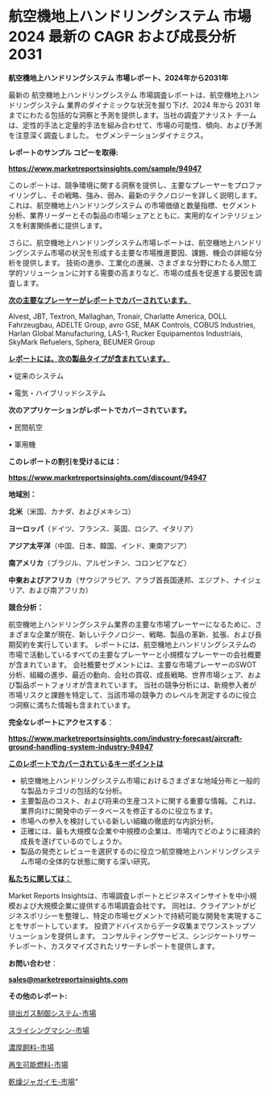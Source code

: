 # 航空機地上ハンドリングシステム 市場 2024 最新の CAGR および成長分析 2031

<strong>航空機地上ハンドリングシステム 市場レポート、2024年から2031年</strong>

最新の 航空機地上ハンドリングシステム 市場調査レポートは、航空機地上ハンドリングシステム 業界のダイナミックな状況を掘り下げ、2024 年から 2031 年までにわたる包括的な洞察と予測を提供します。当社の調査アナリスト チームは、定性的手法と定量的手法を組み合わせて、市場の可能性、傾向、および予測を注意深く調査しました。 セグメンテーションダイナミクス。



<strong>レポートのサンプル コピーを取得:</strong> <a href=https://www.marketreportsinsights.com/sample/94947>

<strong><u>https://www.marketreportsinsights.com/sample/94947</u></strong></a>

このレポートは、競争環境に関する洞察を提供し、主要なプレーヤーをプロファイリングし、その戦略、強み、弱み、最新のテクノロジーを詳しく説明します。 これは、航空機地上ハンドリングシステム の市場価値と数量指標、セグメント分析、業界リーダーとその製品の市場シェアとともに、実用的なインテリジェンスを利害関係者に提供します。

さらに、航空機地上ハンドリングシステム市場レポートは、航空機地上ハンドリングシステム市場の状況を形成する主要な市場推進要因、課題、機会の詳細な分析を提供します。 技術の進歩、工業化の進展、さまざまな分野にわたる人間工学的ソリューションに対する需要の高まりなど、市場の成長を促進する要因を調査します。



<strong><u>次の主要なプレーヤーがレポートでカバーされています。</u></strong>

Alvest, JBT, Textron, Mallaghan, Tronair, Charlatte America, DOLL Fahrzeugbau, ADELTE Group, avro GSE, MAK Controls, COBUS Industries, Harlan Global Manufacturing, LAS-1, Rucker Equipamentos Industriais, SkyMark Refuelers, Sphera, BEUMER Group



<strong><u><b>レポートには、次の製品タイプが含まれています。</b></u></strong>

• 従来のシステム

• 電気・ハイブリッドシステム



<strong><b>次のアプリケーションがレポートでカバーされています。</b></strong>

• 民間航空

• 軍用機



<strong><b>このレポートの割引を受けるには：</b></strong><a href=https://www.marketreportsinsights.com/discount/94947>

<strong><u>https://www.marketreportsinsights.com/discount/94947</u></strong></a>



<strong>地域別：</strong>



<strong>北米</strong>（米国、カナダ、およびメキシコ）



<strong>ヨーロッパ</strong>（ドイツ、フランス、英国、ロシア、イタリア）



<strong>アジア太平洋</strong>（中国、日本、韓国、インド、東南アジア）



<strong>南アメリカ</strong>（ブラジル、アルゼンチン、コロンビアなど）



<strong>中東およびアフリカ</strong>（サウジアラビア、アラブ首長国連邦、エジプト、ナイジェリア、および南アフリカ）



<strong>競合分析：</strong>

航空機地上ハンドリングシステム業界の主要な市場プレーヤーになるために、さまざまな企業が現在、新しいテクノロジー、戦略、製品の革新、拡張、および長期契約を実行しています。 レポートには、航空機地上ハンドリングシステムの市場で活動しているすべての主要なプレーヤーと小規模なプレーヤーの会社概要が含まれています。 会社概要セグメントには、主要な市場プレーヤーのSWOT分析、組織の進歩、最近の動向、会社の買収、成長戦略、世界市場シェア、および製品ポートフォリオが含まれています。 当社の競争分析には、新規参入者が市場リスクと課題を特定して、当該市場の競争力 のレベルを測定するのに役立つ洞察に満ちた情報も含まれています。



<strong>完全なレポートにアクセスする</strong>：

<a href=https://www.marketreportsinsights.com/industry-forecast/aircraft-ground-handling-system-industry-94947>

<strong><u>https://www.marketreportsinsights.com/industry-forecast/aircraft-ground-handling-system-industry-94947</u></strong></a>



<strong><u><b>このレポートでカバーされているキーポイントは</b></u></strong>
<ul>
  <li>航空機地上ハンドリングシステム市場におけるさまざまな地域分布と一般的な製品カテゴリの包括的な分析。</li>
  <li>主要製品のコスト、および将来の生産コストに関する重要な情報。これは、業界向けに開発中のデータベースを修正するのに役立ちます。</li>
  <li>市場への参入を検討している新しい組織の徹底的な内訳分析。</li>
  <li>正確には、最も大規模な企業や中規模の企業は、市場内でどのように経済的成長を遂げているのでしょうか。</li>
  <li>製品の発売とレビューを選択するのに役立つ航空機地上ハンドリングシステム市場の全体的な状態に関する深い研究。</li>
</ul>


<strong><u><b>私たちに関しては：</b></u></strong>

Market Reports Insightsは、市場調査レポートとビジネスインサイトを中小規模および大規模企業に提供する市場調査会社です。 同社は、クライアントがビジネスポリシーを整理し、特定の市場セグメントで持続可能な開発を実現することをサポートしています。 投資アドバイスからデータ収集までワンストップソリューションを提供します。 コンサルティングサービス、シンジケートリサーチレポート、カスタマイズされたリサーチレポートを提供します。



<strong><b>お問い合わせ</b></strong>：

<a href=mailto:sales@marketreportsinsights.com>

<strong><u>sales@marketreportsinsights.com</u></strong></a>



<strong>その他のレポート:</strong>

<a href=https://www.linkedin.com/pulse/排出ガス制御システム-市場-2023-年のダイナミクスとビジネストレンド-ek3af/>排出ガス制御システム-市場</a>

<a href=https://www.linkedin.com/pulse/スライシングマシン-市場-2023-総利益と主要ベンダー-2030-pr-news-hub-wqr2f/>スライシングマシン-市場</a>

<a href=https://www.linkedin.com/pulse/濃厚飼料-市場-2023-最新の-cagr-および成長分析-2030-yzbtf/>濃厚飼料-市場</a>

<a href=https://www.linkedin.com/pulse/再生可能燃料-市場-2023-swot-分析と最新イノベーション-2030-pr-news-hub-1f5gf/>再生可能燃料-市場</a>

<a href=https://www.linkedin.com/pulse/乾燥ジャガイモ-市場-2023-収益と成長ドライバー-2030-trendsetters-testimonials-360-anal-pw4nf/>乾燥ジャガイモ-市場</a>"
